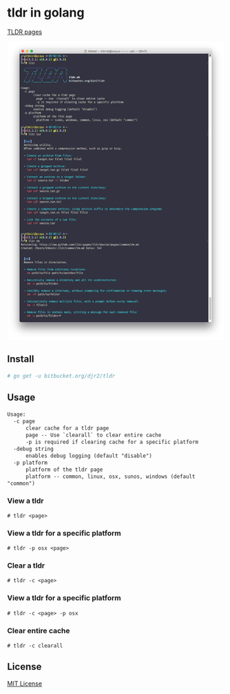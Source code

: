 # tldr in golang

[TLDR pages](https://tldr.sh)

![Terminal](terminal.png)

## Install

```bash
# go get -u bitbucket.org/djr2/tldr
```

## Usage

```
Usage:
  -c page
      clear cache for a tldr page
      page -- Use `clearall` to clear entire cache
      -p is required if clearing cache for a specific platform
  -debug string
      enables debug logging (default "disable")
  -p platform
      platform of the tldr page
      platform -- common, linux, osx, sunos, windows (default "common")
```

### View a tldr
```
# tldr <page> 
```

### View a tldr for a specific platform
```
# tldr -p osx <page> 
```

### Clear a tldr
```
# tldr -c <page> 
```

### View a tldr for a specific platform
```
# tldr -c <page> -p osx
```

### Clear entire cache
```
# tldr -c clearall
```

## License

[MIT License](https://bitbucket.org/djr2/tldr/src/master/LICENSE.md)
